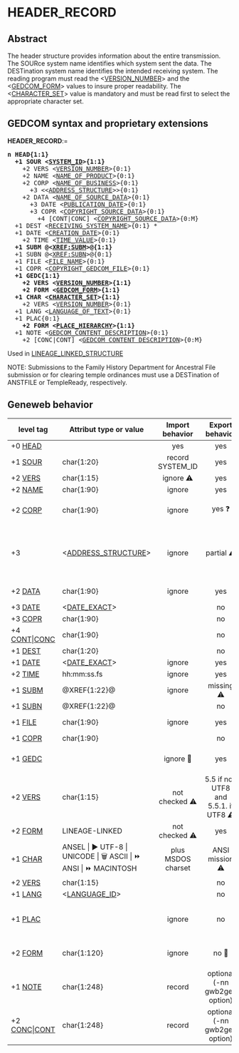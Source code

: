 ﻿# HEADER_RECORD
## Abstract
The header structure provides information about the entire transmission. The SOURce system name
identifies which system sent the data. The DESTination system name identifies the intended receiving
system. The reading program must read the &lt;<a href=Ged.VERSION_NUMBER.md>VERSION_NUMBER</a>&gt; and the &lt;<a href=Ged.GEDCOM_FORM.md>GEDCOM_FORM</a>&gt; values to insure proper readability.
The &lt;<a href=Ged.CHARACTER_SET.md>CHARACTER_SET</a>&gt; value is mandatory and must be read first to select the appropriate character set.


## GEDCOM syntax and proprietary extensions

**HEADER_RECORD**:=
<pre>
<b>n HEAD{1:1}</b>
<b>  +1 SOUR &lt;<a href=Ged.SYSTEM_ID.md>SYSTEM_ID</a>&gt;{1:1}</b>
    +2 VERS &lt;<a href=Ged.VERSION_NUMBER.md>VERSION_NUMBER</a>&gt;{0:1}
    +2 NAME &lt;<a href=Ged.NAME_OF_PRODUCT.md>NAME_OF_PRODUCT</a>&gt;{0:1}
    +2 CORP &lt;<a href=Ged.NAME_OF_BUSINESS.md>NAME_OF_BUSINESS</a>&gt;{0:1}
      +3 &lt;&lt;<a href=Ged.ADDRESS_STRUCTURE.md>ADDRESS_STRUCTURE</a>&gt;&gt;{0:1}
    +2 DATA &lt;<a href=Ged.NAME_OF_SOURCE_DATA.md>NAME_OF_SOURCE_DATA</a>&gt;{0:1}
      +3 DATE &lt;<a href=Ged.PUBLICATION_DATE.md>PUBLICATION_DATE</a>&gt;{0:1}
      +3 COPR &lt;<a href=Ged.COPYRIGHT_SOURCE_DATA.md>COPYRIGHT_SOURCE_DATA</a>&gt;{0:1}
        +4 [CONT|CONC] &lt;<a href=Ged.COPYRIGHT_SOURCE_DATA.md>COPYRIGHT_SOURCE_DATA</a>&gt;{0:M}
  +1 DEST &lt;<a href=Ged.RECEIVING_SYSTEM_NAME.md>RECEIVING_SYSTEM_NAME</a>&gt;{0:1} *
  +1 DATE &lt;<a href=Ged.CREATION_DATE.md>CREATION_DATE</a>&gt;{0:1}
    +2 TIME &lt;<a href=Ged.TIME_VALUE.md>TIME_VALUE</a>&gt;{0:1}
<b>  +1 SUBM @&lt;<a href=Ged.XREF_SUBM.md>XREF:SUBM</a>&gt;@{1:1}</b>
  +1 SUBN @&lt;<a href=Ged.XREF_SUBN.md>XREF:SUBN</a>&gt;@{0:1}
  +1 FILE &lt;<a href=Ged.FILE_NAME.md>FILE_NAME</a>&gt;{0:1}
  +1 COPR &lt;<a href=Ged.COPYRIGHT_GEDCOM_FILE.md>COPYRIGHT_GEDCOM_FILE</a>&gt;{0:1}
<b>  +1 GEDC{1:1}</b>
<b>    +2 VERS &lt;<a href=Ged.VERSION_NUMBER.md>VERSION_NUMBER</a>&gt;{1:1}</b>
<b>    +2 FORM &lt;<a href=Ged.GEDCOM_FORM.md>GEDCOM_FORM</a>&gt;{1:1}</b>
<b>  +1 CHAR &lt;<a href=Ged.CHARACTER_SET.md>CHARACTER_SET</a>&gt;{1:1}</b>
    +2 VERS &lt;<a href=Ged.VERSION_NUMBER.md>VERSION_NUMBER</a>&gt;{0:1}
  +1 LANG &lt;<a href=Ged.LANGUAGE_OF_TEXT.md>LANGUAGE_OF_TEXT</a>&gt;{0:1}
  +1 PLAC{0:1}
<b>    +2 FORM &lt;<a href=Ged.PLACE_HIERARCHY.md>PLACE_HIERARCHY</a>&gt;{1:1}</b>
  +1 NOTE &lt;<a href=Ged.GEDCOM_CONTENT_DESCRIPTION.md>GEDCOM_CONTENT_DESCRIPTION</a>&gt;{0:1}
    +2 [CONC|CONT] &lt;<a href=Ged.GEDCOM_CONTENT_DESCRIPTION.md>GEDCOM_CONTENT_DESCRIPTION</a>&gt;{0:M}
</pre>
Used in <a href=Ged.LINEAGE_LINKED_STRUCTURE.md>LINEAGE_LINKED_STRUCTURE</a><br />


NOTE:
Submissions to the Family History Department for Ancestral File submission or for clearing temple ordinances  must use a
DESTination of ANSTFILE or TempleReady, respectively.

## Geneweb behavior

level tag  | Attribut type or value | Import behavior | Export behavior  | Comment 
---------- | ------------- | :---------------: | :-----------------:| -----------
+0 <a href=Ged.GLOSSARY.md#head>HEAD</a> |  | yes | yes | 
+1 <a href=Ged.GLOSSARY.md#sour>SOUR</a> | char{1:20} | record SYSTEM_ID | yes | export with SYSTEM_ID=Geneweb
+2 <a href=Ged.GLOSSARY.md#vers>VERS</a> | char{1:15} | ignore &#x26A0; | yes | export geneweb version
+2 <a href=Ged.GLOSSARY.md#name>NAME</a> | char{1:90} | ignore | yes | export name gwb2ged
+2 <a href=Ged.GLOSSARY.md#corp>CORP</a> | char{1:90} | ignore | yes &#x2753; | export INRIA name; "geneweb team" would be better &#x1F4CD;
+3  | &lt;<a href=Ged.ADDRESS_STRUCTURE.md>ADDRESS_STRUCTURE</a>&gt; | ignore | partial &#x26A0; | url http://www.geneweb.org export in postal address (ADDR tag). Shall be corrected with WWW tag.
+2 <a href=Ged.GLOSSARY.md#data>DATA</a> | char{1:90} | ignore | yes | export name of gw database
+3 <a href=Ged.GLOSSARY.md#date>DATE</a> | &lt;<a href=Ged.DATE_EXACT.md>DATE_EXACT</a>&gt; |  | no | 
+3 <a href=Ged.GLOSSARY.md#copr>COPR</a> | char{1:90} |  | no | 
+4 <a href=Ged.GLOSSARY.md#cont>CONT</a>\|<a href=Ged.GLOSSARY.md#conc>CONC</a> | char{1:90} |  | no | 
+1 <a href=Ged.GLOSSARY.md#dest>DEST</a> | char{1:20} |  | no | 
+1 <a href=Ged.GLOSSARY.md#date>DATE</a> | &lt;<a href=Ged.DATE_EXACT.md>DATE_EXACT</a>&gt; | ignore | yes | Creation date
+2 <a href=Ged.GLOSSARY.md#time>TIME</a> |  hh:mm:ss.fs  | ignore | yes | Creation time
+1 <a href=Ged.GLOSSARY.md#subm>SUBM</a> | @XREF{1:22}@ | ignore | missing &#x26A0; | export SUBM tag to add
+1 <a href=Ged.GLOSSARY.md#subn>SUBN</a> | @XREF{1:22}@ |  | no | 
+1 <a href=Ged.GLOSSARY.md#file>FILE</a> | char{1:90} | ignore | yes | name of gedcom file maked
+1 <a href=Ged.GLOSSARY.md#copr>COPR</a> | char{1:90} |  | no | 
+1 <a href=Ged.GLOSSARY.md#gedc>GEDC</a> |  | ignore &#x1F4CD; | yes | import should check GEDC.VERS and GEDC.Form
+2 <a href=Ged.GLOSSARY.md#vers>VERS</a> | char{1:15} | not checked &#x26A0; | 5.5 if non UTF8 and 5.5.1. if UTF8 &#x26A0; | always 5.5.1 must be assumed (some tag 5.5.1)
+2 <a href=Ged.GLOSSARY.md#form>FORM</a> |  LINEAGE-LINKED  | not checked &#x26A0; | yes | 
+1 <a href=Ged.GLOSSARY.md#char>CHAR</a> |  ANSEL \| &#x25B6; UTF-8 \| UNICODE \| &#x1F5D1; ASCII \| &#x23E9; ANSI \| &#x23E9; MACINTOSH  | plus MSDOS charset | ANSI mission &#x26A0; | ANSI and MACINTOSH charset missing &#x26A0; - <a href=https://github.com/geneweb/geneweb/issues/627>Issue #627</a>
+2 <a href=Ged.GLOSSARY.md#vers>VERS</a> | char{1:15} |  | no | 
+1 <a href=Ged.GLOSSARY.md#lang>LANG</a> | &lt;<a href=Ged.LANGUAGE_ID.md>LANGUAGE_ID</a>&gt; |  | no | 
+1 <a href=Ged.GLOSSARY.md#plac>PLAC</a> |  | ignore | no | &#x1F4CD; must be used for correct import of subdivision field (lieux dits)
+2 <a href=Ged.GLOSSARY.md#form>FORM</a> | char{1:120} | ignore | no &#x1F4CD; | can be used to detect subdivision position in place.
+1 <a href=Ged.GLOSSARY.md#note>NOTE</a> | char{1:248} | record | optional (-nn gwb2ged option) | only the first page of chronicles/notes. &#x1F4CD; export all pages would be better.
+2 <a href=Ged.GLOSSARY.md#conc>CONC</a>\|<a href=Ged.GLOSSARY.md#cont>CONT</a> | char{1:248} | record | optional (-nn gwb2ged option) | 



